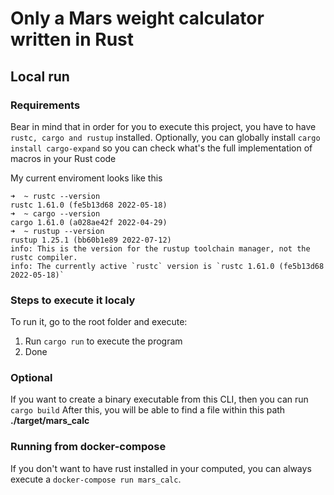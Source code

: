 # Only a Mars weight calculator written in Rust

## Local run

### Requirements

Bear in mind that in order for you to execute this project, you have to have `rustc, cargo and rustup` installed. 
Optionally, you can globally install `cargo install cargo-expand` so you can check what's the full implementation of macros in your Rust code

My current enviroment looks like this

```
➜  ~ rustc --version
rustc 1.61.0 (fe5b13d68 2022-05-18)
➜  ~ cargo --version
cargo 1.61.0 (a028ae42f 2022-04-29)
➜  ~ rustup --version
rustup 1.25.1 (bb60b1e89 2022-07-12)
info: This is the version for the rustup toolchain manager, not the rustc compiler.
info: The currently active `rustc` version is `rustc 1.61.0 (fe5b13d68 2022-05-18)`
```

### Steps to execute it localy
To run it, go to the root folder and execute:

1. Run `cargo run` to execute the program
2. Done 

### Optional 

If you want to create a binary executable from this CLI, then you can run `cargo build`
After this, you will be able to find a file within this path **./target/mars_calc**

### Running from docker-compose

If you don't want to have rust installed in your computed, you can always execute a `docker-compose run mars_calc`.